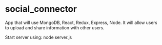 # social_connector
App that will use MongoDB, React, Redux, Express, Node.  It will allow users to upload and share information with other users.

Start server using: node server.js


